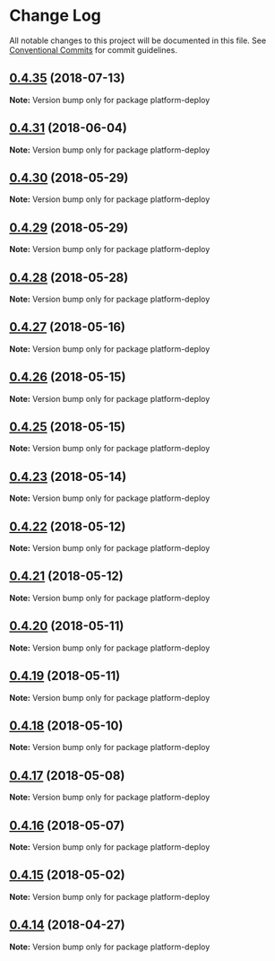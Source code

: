 # Change Log

All notable changes to this project will be documented in this file.
See [Conventional Commits](https://conventionalcommits.org) for commit guidelines.

<a name="0.4.35"></a>
## [0.4.35](https://github.com/interbit/interbit/compare/v0.4.34...v0.4.35) (2018-07-13)




**Note:** Version bump only for package platform-deploy

<a name="0.4.31"></a>
## [0.4.31](https://github.com/interbit/interbit/compare/v0.4.30...v0.4.31) (2018-06-04)




**Note:** Version bump only for package platform-deploy

<a name="0.4.30"></a>
## [0.4.30](https://github.com/interbit/interbit/compare/v0.4.29...v0.4.30) (2018-05-29)




**Note:** Version bump only for package platform-deploy

<a name="0.4.29"></a>
## [0.4.29](https://github.com/interbit/interbit/compare/v0.4.28...v0.4.29) (2018-05-29)




**Note:** Version bump only for package platform-deploy

<a name="0.4.28"></a>
## [0.4.28](https://github.com/interbit/interbit/compare/v0.4.27...v0.4.28) (2018-05-28)




**Note:** Version bump only for package platform-deploy

<a name="0.4.27"></a>
## [0.4.27](https://github.com/interbit/interbit/compare/v0.4.26...v0.4.27) (2018-05-16)




**Note:** Version bump only for package platform-deploy

<a name="0.4.26"></a>
## [0.4.26](https://github.com/interbit/interbit/compare/v0.4.25...v0.4.26) (2018-05-15)




**Note:** Version bump only for package platform-deploy

<a name="0.4.25"></a>
## [0.4.25](https://github.com/interbit/interbit/compare/v0.4.24...v0.4.25) (2018-05-15)




**Note:** Version bump only for package platform-deploy

<a name="0.4.23"></a>
## [0.4.23](https://github.com/interbit/interbit/compare/v0.4.22...v0.4.23) (2018-05-14)




**Note:** Version bump only for package platform-deploy

<a name="0.4.22"></a>
## [0.4.22](https://github.com/interbit/interbit/compare/v0.4.21...v0.4.22) (2018-05-12)




**Note:** Version bump only for package platform-deploy

<a name="0.4.21"></a>
## [0.4.21](https://github.com/interbit/interbit/compare/v0.4.20...v0.4.21) (2018-05-12)




**Note:** Version bump only for package platform-deploy

<a name="0.4.20"></a>
## [0.4.20](https://github.com/interbit/interbit/compare/v0.4.19...v0.4.20) (2018-05-11)




**Note:** Version bump only for package platform-deploy

<a name="0.4.19"></a>
## [0.4.19](https://github.com/interbit/interbit/compare/v0.4.18...v0.4.19) (2018-05-11)




**Note:** Version bump only for package platform-deploy

<a name="0.4.18"></a>
## [0.4.18](https://github.com/interbit/interbit/compare/v0.4.17...v0.4.18) (2018-05-10)




**Note:** Version bump only for package platform-deploy

<a name="0.4.17"></a>
## [0.4.17](https://github.com/interbit/interbit/compare/v0.4.16...v0.4.17) (2018-05-08)




**Note:** Version bump only for package platform-deploy

<a name="0.4.16"></a>
## [0.4.16](https://github.com/interbit/interbit/compare/v0.4.15...v0.4.16) (2018-05-07)




**Note:** Version bump only for package platform-deploy

<a name="0.4.15"></a>
## [0.4.15](https://github.com/interbit/interbit/compare/v0.4.14...v0.4.15) (2018-05-02)




**Note:** Version bump only for package platform-deploy

<a name="0.4.14"></a>
## [0.4.14](https://github.com/interbit/interbit/compare/v0.4.13...v0.4.14) (2018-04-27)




**Note:** Version bump only for package platform-deploy
